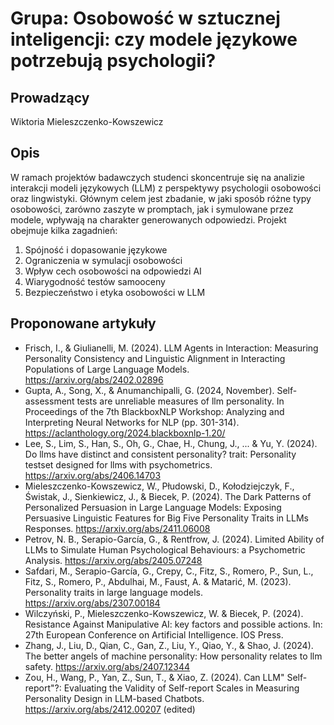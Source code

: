 # Grupa: Osobowość w sztucznej inteligencji: czy modele językowe potrzebują psychologii?

## Prowadzący
Wiktoria Mieleszczenko-Kowszewicz

## Opis
W ramach projektów badawczych studenci skoncentruje się na analizie interakcji modeli językowych (LLM) z perspektywy psychologii osobowości oraz lingwistyki. Głównym celem jest zbadanie, w jaki sposób różne typy osobowości, zarówno zaszyte w promptach, jak i symulowane przez modele, wpływają na charakter generowanych odpowiedzi. Projekt obejmuje kilka zagadnień:
1. Spójność i dopasowanie językowe
2. Ograniczenia w symulacji osobowości
3. Wpływ cech osobowości na odpowiedzi AI
4. Wiarygodność testów samooceny
5. Bezpieczeństwo i etyka osobowości w LLM

## Proponowane artykuły

- Frisch, I., & Giulianelli, M. (2024). LLM Agents in Interaction: Measuring Personality Consistency and Linguistic Alignment in Interacting Populations of Large Language Models. https://arxiv.org/abs/2402.02896
- Gupta, A., Song, X., & Anumanchipalli, G. (2024, November). Self-assessment tests are unreliable measures of llm personality. In Proceedings of the 7th BlackboxNLP Workshop: Analyzing and Interpreting Neural Networks for NLP (pp. 301-314). https://aclanthology.org/2024.blackboxnlp-1.20/
- Lee, S., Lim, S., Han, S., Oh, G., Chae, H., Chung, J., ... & Yu, Y. (2024). Do llms have distinct and consistent personality? trait: Personality testset designed for llms with psychometrics. https://arxiv.org/abs/2406.14703 
- Mieleszczenko-Kowszewicz, W., Płudowski, D., Kołodziejczyk, F., Świstak, J., Sienkiewicz, J., & Biecek, P. (2024). The Dark Patterns of Personalized Persuasion in Large Language Models: Exposing Persuasive Linguistic Features for Big Five Personality Traits in LLMs Responses. https://arxiv.org/abs/2411.06008
- Petrov, N. B., Serapio-García, G., & Rentfrow, J. (2024). Limited Ability of LLMs to Simulate Human Psychological Behaviours: a Psychometric Analysis. https://arxiv.org/abs/2405.07248
- Safdari, M., Serapio-García, G., Crepy, C., Fitz, S., Romero, P., Sun, L., Fitz, S., Romero, P., Abdulhai, M.,  Faust, A. & Matarić, M. (2023). Personality traits in large language models. https://arxiv.org/abs/2307.00184
- Wilczyński, P., Mieleszczenko-Kowszewicz, W. & Biecek, P. (2024). Resistance Against Manipulative AI: key factors and possible actions. In: 27th European Conference on Artificial Intelligence. IOS Press.
- Zhang, J., Liu, D., Qian, C., Gan, Z., Liu, Y., Qiao, Y., & Shao, J. (2024). The better angels of machine personality: How personality relates to llm safety. https://arxiv.org/abs/2407.12344
- Zou, H., Wang, P., Yan, Z., Sun, T., & Xiao, Z. (2024). Can LLM" Self-report"?: Evaluating the Validity of Self-report Scales in Measuring Personality Design in LLM-based Chatbots. https://arxiv.org/abs/2412.00207 (edited) 

